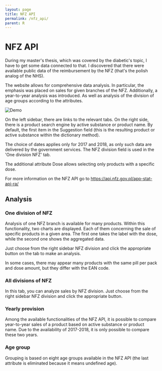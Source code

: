 ```yaml
---
layout: page
title: NFZ API
permalink: /nfz_api/
parent: R
---
```


# NFZ API
During my master's thesis, which was covered by the diabetic's topic, I have to get some data connected to that. I discovered that there were available public data of the reimbursement by the NFZ (that's the polish analog of the NHS). 

The website allows for comprehensive data analysis. In particular, the emphasis was placed on sales for given branches of the NFZ. Additionally, a year-to-year analysis was introduced. As well as analysis of the division of age groups according to the attributes.

![Demo]({{site.url}}/assets/images/nfz_files/nfz.gif)

On the left sidebar, there are links to the relevant tabs. On the right side, there is a product search engine by active substance or product name. By default, the first item in the Suggestion field (this is the resulting product or active substance within the dictionary method).

The choice of dates applies only for 2017 and 2018, as only such data are delivered by the government services. The NFZ division field is used in the 'One division NFZ' tab.

The additional attribute Dose allows selecting only products with a specific dose.

For more information on the NFZ API go to https://api.nfz.gov.pl/app-stat-api-ra/

## Analysis
### One division of NFZ
Analysis of one NFZ branch is available for many products. Within this functionality, two charts are displayed. Each of them concerning the sale of specific products in a given area. The first one takes the label with the dose, while the second one shows the aggregated data.

Just choose from the right sidebar NFZ division and click the appropriate button on the tab to make an analysis.

In some cases, there may appear many products with the same pill per pack and dose amount, but they differ with the EAN code.

### All divisions of NFZ
In this tab, you can analyze sales by NFZ division. Just choose from the right sidebar NFZ division and click the appropriate button.

### Yearly provision
Among the available functionalities of the NFZ API, it is possible to compare year-to-year sales of a product based on active substance or product name. Due to the availability of 2017-2018, it is only possible to compare these two years.

### Age group
Grouping is based on eight age groups available in the NFZ API (the last attribute is eliminated because it means undefined age).
